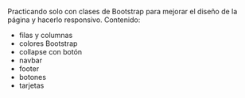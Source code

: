 
Practicando solo con clases de Bootstrap para mejorar el diseño de la página y hacerlo responsivo. Contenido:

- filas y columnas
- colores Bootstrap
- collapse con botón
- navbar
- footer
- botones
- tarjetas